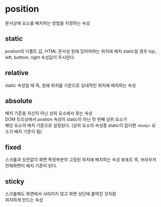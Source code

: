 # position

문서상에 요소를 배치하는 방법을 지정하는 속성

## static

postion의 디폴트 값, HTML 문서상 원래 있어야하는 위치에 배치
static일 경우 top, left, bottom, right 속성값이 무시된다.

## relative

static 속성일 때 즉, 원래 위치를 기준으로 상대적인 위치에 배치하는 속성

## absolute

배치 기준을 자신이 아닌 상위 요소에서 찾는 속성 <br />
DOM 트리상에서 postion 속성이 static이 아닌 첫 번째 상위 요소가 <br />
해당 요소의 배치 기준으로 설정된다.
(상위 요소의 속성중 static이 없다면 `<body>` 요소가 배치 기준이 됨)

## fixed

스크롤과 상관없이 화면 특정부분의 고정된 위치에 배치하는 속성
뷰포트 즉, 브라우저 전체화면이 배치 기준이 된다.

## sticky

스크롤해도 화면에서 사라지지 않고 화면 상단에 붙여진 것처럼 <br /> 위치하게 만드는 속성
